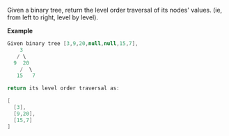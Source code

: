 Given a binary tree, return the level order traversal of its nodes' values. (ie, from left to right, level by level).

**Example**
```java
Given binary tree [3,9,20,null,null,15,7],
    3
   / \
  9  20
    /  \
   15   7

return its level order traversal as:

[
  [3],
  [9,20],
  [15,7]
]
```